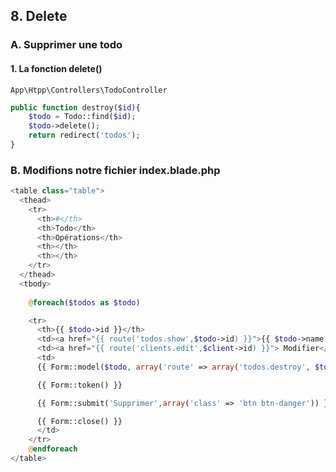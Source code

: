 ## 8. Delete
### A. Supprimer une todo

#### 1. La fonction delete()

```
App\Htpp\Controllers\TodoController
```

```php
public function destroy($id){
    $todo = Todo::find($id);
    $todo->delete();
    return redirect('todos');
}
```

### B. Modifions notre fichier **index.blade.php**

```php
<table class="table">
  <thead>
    <tr>
      <th>#</th>
      <th>Todo</th>
      <th>Opérations</th>
      <th></th>
      <th></th>
    </tr>
  </thead>
  <tbody>
    
    @foreach($todos as $todo)

    <tr>
      <th>{{ $todo->id }}</th>
      <td><a href="{{ route('todos.show',$todo->id) }}">{{ $todo->name }}</a></td>
      <td><a href="{{ route('clients.edit',$client->id) }}"> Modifier</a></td>
      <td>
      {{ Form::model($todo, array('route' => array('todos.destroy', $todo->id), 'method' => 'delete')) }}

      {{ Form::token() }}

      {{ Form::submit('Supprimer',array('class' => 'btn btn-danger')) }}

      {{ Form::close() }}
      </td>
    </tr>
    @endforeach
</table>
```



